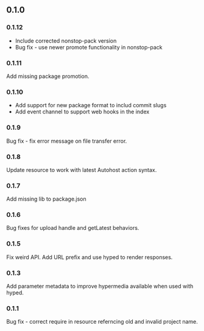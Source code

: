 ## 0.1.0

### 0.1.12
 * Include corrected nonstop-pack version
 * Bug fix - use newer promote functionality in nonstop-pack

### 0.1.11
Add missing package promotion.

### 0.1.10
 * Add support for new package format to includ commit slugs
 * Add event channel to support web hooks in the index

### 0.1.9

Bug fix - fix error message on file transfer error.

### 0.1.8
Update resource to work with latest Autohost action syntax.

### 0.1.7
Add missing lib to package.json

### 0.1.6
Bug fixes for upload handle and getLatest behaviors.

### 0.1.5
Fix weird API. Add URL prefix and use hyped to render responses.

### 0.1.3
Add parameter metadata to improve hypermedia available when used with hyped.

### 0.1.1
Bug fix - correct require in resource referncing old and invalid project name.
